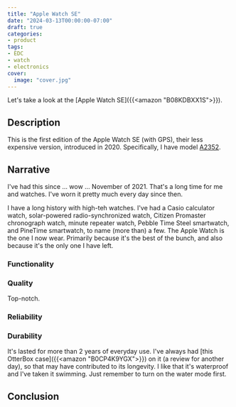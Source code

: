 ```yaml
---
title: "Apple Watch SE"
date: "2024-03-13T00:00:00-07:00"
draft: true
categories:
- product
tags:
- EDC
- watch
- electronics
cover:
  image: "cover.jpg"
---
```


Let's take a look at the [Apple Watch SE]({{<amazon "B08KDBXX1S">}}).
<!--more-->
## Description

This is the first edition of the Apple Watch SE (with GPS), their less expensive version, introduced in 2020. Specifically, I have model [A2352](https://support.apple.com/en-us/HT204507).

## Narrative

I've had this since ... wow ... November of 2021. That's a long time for me and watches. I've worn it pretty much every day since then.

I have a long history with high-teh watches. I've had a Casio calculator watch, solar-powered radio-synchronized watch, Citizen Promaster chronograph watch, minute repeater watch, Pebble Time Steel smartwatch, and PineTime smartwatch, to name (more than) a few. The Apple Watch is the one I now wear. Primarily because it's the best of the bunch, and also because it's the only one I have left. 

### Functionality

### Quality

Top-notch.

### Reliability

### Durability

It's lasted for more than 2 years of everyday use. I've always had [this OtterBox case]({{<amazon "B0CP4K9YGX">}}) on it (a review for another day), so that may have contributed to its longevity. I like that it's waterproof and I've taken it swimming. Just remember to turn on the water mode first.

## Conclusion